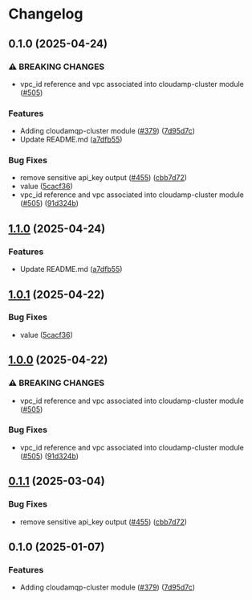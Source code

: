 # Changelog

## 0.1.0 (2025-04-24)


### ⚠ BREAKING CHANGES

* vpc_id reference and vpc associated into cloudamp-cluster module ([#505](https://github.com/prefapp/tfm/issues/505))

### Features

* Adding cloudamqp-cluster module ([#379](https://github.com/prefapp/tfm/issues/379)) ([7d95d7c](https://github.com/prefapp/tfm/commit/7d95d7c6a59e53c1a6807a3821d50fa4c0be438b))
* Update README.md ([a7dfb55](https://github.com/prefapp/tfm/commit/a7dfb55b83447cf3ef08d168ab756e791f322e7a))


### Bug Fixes

* remove sensitive api_key output ([#455](https://github.com/prefapp/tfm/issues/455)) ([cbb7d72](https://github.com/prefapp/tfm/commit/cbb7d728cc1a0097f4b7c8c584080dad5f4b5a1c))
* value ([5cacf36](https://github.com/prefapp/tfm/commit/5cacf36592574c95eb252629054c0033338d6ee6))
* vpc_id reference and vpc associated into cloudamp-cluster module ([#505](https://github.com/prefapp/tfm/issues/505)) ([91d324b](https://github.com/prefapp/tfm/commit/91d324b725a1d9bf3ef15eb5e7f2816be619fcac))

## [1.1.0](https://github.com/prefapp/tfm/compare/cloudamqp-cluster-v1.0.1...cloudamqp-cluster-v1.1.0) (2025-04-24)


### Features

* Update README.md ([a7dfb55](https://github.com/prefapp/tfm/commit/a7dfb55b83447cf3ef08d168ab756e791f322e7a))

## [1.0.1](https://github.com/prefapp/tfm/compare/cloudamqp-cluster-v1.0.0...cloudamqp-cluster-v1.0.1) (2025-04-22)


### Bug Fixes

* value ([5cacf36](https://github.com/prefapp/tfm/commit/5cacf36592574c95eb252629054c0033338d6ee6))

## [1.0.0](https://github.com/prefapp/tfm/compare/cloudamqp-cluster-v0.1.1...cloudamqp-cluster-v1.0.0) (2025-04-22)


### ⚠ BREAKING CHANGES

* vpc_id reference and vpc associated into cloudamp-cluster module ([#505](https://github.com/prefapp/tfm/issues/505))

### Bug Fixes

* vpc_id reference and vpc associated into cloudamp-cluster module ([#505](https://github.com/prefapp/tfm/issues/505)) ([91d324b](https://github.com/prefapp/tfm/commit/91d324b725a1d9bf3ef15eb5e7f2816be619fcac))

## [0.1.1](https://github.com/prefapp/tfm/compare/cloudamqp-cluster-v0.1.0...cloudamqp-cluster-v0.1.1) (2025-03-04)


### Bug Fixes

* remove sensitive api_key output ([#455](https://github.com/prefapp/tfm/issues/455)) ([cbb7d72](https://github.com/prefapp/tfm/commit/cbb7d728cc1a0097f4b7c8c584080dad5f4b5a1c))

## 0.1.0 (2025-01-07)


### Features

* Adding cloudamqp-cluster module ([#379](https://github.com/prefapp/tfm/issues/379)) ([7d95d7c](https://github.com/prefapp/tfm/commit/7d95d7c6a59e53c1a6807a3821d50fa4c0be438b))

